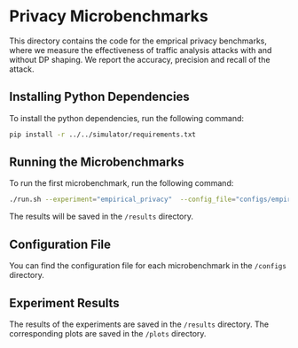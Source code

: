 # Privacy Microbenchmarks
This directory contains the code for the emprical privacy benchmarks, where we measure the effectiveness of traffic analysis attacks with and without DP shaping.
We report the accuracy, precision and recall of the attack.

## Installing Python Dependencies
To install the python dependencies, run the following command:
```bash
pip install -r ../../simulator/requirements.txt
```

## Running the Microbenchmarks
To run the first microbenchmark, run the following command:
```bash
./run.sh --experiment="empirical_privacy"  --config_file="configs/empirical_privacy.json"
```
The results will be saved in the `/results` directory.

## Configuration File
You can find the configuration file for each microbenchmark in the `/configs` directory.

## Experiment Results
The results of the experiments are saved in the `/results` directory. The corresponding plots are saved in the `/plots` directory.
